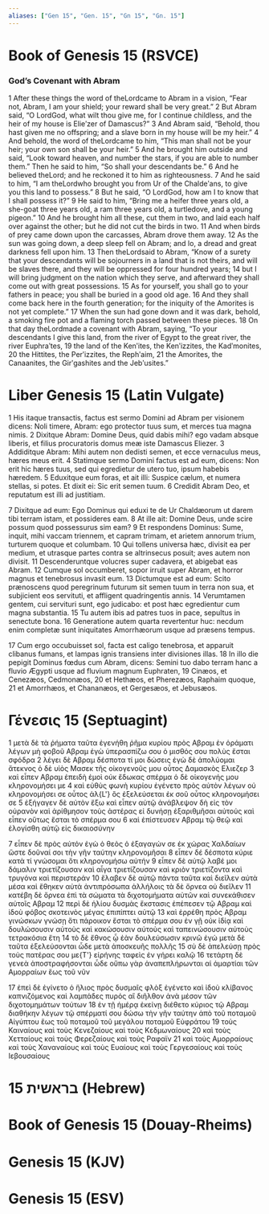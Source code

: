 ```yaml
---
aliases: ["Gen 15", "Gen. 15", "Gn 15", "Gn. 15"]
---
```



# Book of Genesis 15 (RSVCE)

### God’s Covenant with Abram
1 After these things the word of theLordcame to Abram in a vision, “Fear not, Abram, I am your shield; your reward shall be very great.”
2 But Abram said, “O LordGod, what wilt thou give me, for I continue childless, and the heir of my house is Elieʹzer of Damascus?”
3 And Abram said, “Behold, thou hast given me no offspring; and a slave born in my house will be my heir.”
4 And behold, the word of theLordcame to him, “This man shall not be your heir; your own son shall be your heir.”
5 And he brought him outside and said, “Look toward heaven, and number the stars, if you are able to number them.” Then he said to him, “So shall your descendants be.”
6 And he believed theLord; and he reckoned it to him as righteousness.
7 And he said to him, “I am theLordwho brought you from Ur of the Chaldeʹans, to give you this land to possess.”
8 But he said, “O LordGod, how am I to know that I shall possess it?”
9 He said to him, “Bring me a heifer three years old, a she-goat three years old, a ram three years old, a turtledove, and a young pigeon.”
10 And he brought him all these, cut them in two, and laid each half over against the other; but he did not cut the birds in two.
11 And when birds of prey came down upon the carcasses, Abram drove them away.
12 As the sun was going down, a deep sleep fell on Abram; and lo, a dread and great darkness fell upon him.
13 Then theLordsaid to Abram, “Know of a surety that your descendants will be sojourners in a land that is not theirs, and will be slaves there, and they will be oppressed for four hundred years;
14 but I will bring judgment on the nation which they serve, and afterward they shall come out with great possessions.
15 As for yourself, you shall go to your fathers in peace; you shall be buried in a good old age.
16 And they shall come back here in the fourth generation; for the iniquity of the Amorites is not yet complete.”
17 When the sun had gone down and it was dark, behold, a smoking fire pot and a flaming torch passed between these pieces.
18 On that day theLordmade a covenant with Abram, saying, “To your descendants I give this land, from the river of Egypt to the great river, the river Euphraʹtes,
19 the land of the Kenʹites, the Kenʹizzites, the Kadʹmonites,
20 the Hittites, the Perʹizzites, the Rephʹaim,
21 the Amorites, the Canaanites, the Girʹgashites and the Jebʹusites.”


# Liber Genesis 15 (Latin Vulgate)

1 His itaque transactis, factus est sermo Domini ad Abram per visionem dicens: Noli timere, Abram: ego protector tuus sum, et merces tua magna nimis.
2 Dixitque Abram: Domine Deus, quid dabis mihi? ego vadam absque liberis, et filius procuratoris domus meæ iste Damascus Eliezer.
3 Addiditque Abram: Mihi autem non dedisti semen, et ecce vernaculus meus, hæres meus erit.
4 Statimque sermo Domini factus est ad eum, dicens: Non erit hic hæres tuus, sed qui egredietur de utero tuo, ipsum habebis hæredem.
5 Eduxitque eum foras, et ait illi: Suspice cælum, et numera stellas, si potes. Et dixit ei: Sic erit semen tuum.
6 Credidit Abram Deo, et reputatum est illi ad justitiam.

7 Dixitque ad eum: Ego Dominus qui eduxi te de Ur Chaldæorum ut darem tibi terram istam, et possideres eam.
8 At ille ait: Domine Deus, unde scire possum quod possessurus sim eam?
9 Et respondens Dominus: Sume, inquit, mihi vaccam triennem, et capram trimam, et arietem annorum trium, turturem quoque et columbam.
10 Qui tollens universa hæc, divisit ea per medium, et utrasque partes contra se altrinsecus posuit; aves autem non divisit.
11 Descenderuntque volucres super cadavera, et abigebat eas Abram.
12 Cumque sol occumberet, sopor irruit super Abram, et horror magnus et tenebrosus invasit eum.
13 Dictumque est ad eum: Scito prænoscens quod peregrinum futurum sit semen tuum in terra non sua, et subjicient eos servituti, et affligent quadringentis annis.
14 Verumtamen gentem, cui servituri sunt, ego judicabo: et post hæc egredientur cum magna substantia.
15 Tu autem ibis ad patres tuos in pace, sepultus in senectute bona.
16 Generatione autem quarta revertentur huc: necdum enim completæ sunt iniquitates Amorrhæorum usque ad præsens tempus.

17 Cum ergo occubuisset sol, facta est caligo tenebrosa, et apparuit clibanus fumans, et lampas ignis transiens inter divisiones illas.
18 In illo die pepigit Dominus fœdus cum Abram, dicens: Semini tuo dabo terram hanc a fluvio Ægypti usque ad fluvium magnum Euphraten,
19 Cinæos, et Cenezæos, Cedmonæos,
20 et Hethæos, et Pherezæos, Raphaim quoque,
21 et Amorrhæos, et Chananæos, et Gergesæos, et Jebusæos.


# Γένεσις 15 (Septuagint)

1 μετὰ δὲ τὰ ῥήματα ταῦτα ἐγενήθη ῥῆμα κυρίου πρὸς Αβραμ ἐν ὁράματι λέγων μὴ φοβοῦ Αβραμ ἐγὼ ὑπερασπίζω σου ὁ μισθός σου πολὺς ἔσται σφόδρα
2 λέγει δὲ Αβραμ δέσποτα τί μοι δώσεις ἐγὼ δὲ ἀπολύομαι ἄτεκνος ὁ δὲ υἱὸς Μασεκ τῆς οἰκογενοῦς μου οὗτος Δαμασκὸς Ελιεζερ
3 καὶ εἶπεν Αβραμ ἐπειδὴ ἐμοὶ οὐκ ἔδωκας σπέρμα ὁ δὲ οἰκογενής μου κληρονομήσει με
4 καὶ εὐθὺς φωνὴ κυρίου ἐγένετο πρὸς αὐτὸν λέγων οὐ κληρονομήσει σε οὗτος ἀλ{L'} ὃς ἐξελεύσεται ἐκ σοῦ οὗτος κληρονομήσει σε
5 ἐξήγαγεν δὲ αὐτὸν ἔξω καὶ εἶπεν αὐτῷ ἀνάβλεψον δὴ εἰς τὸν οὐρανὸν καὶ ἀρίθμησον τοὺς ἀστέρας εἰ δυνήσῃ ἐξαριθμῆσαι αὐτούς καὶ εἶπεν οὕτως ἔσται τὸ σπέρμα σου
6 καὶ ἐπίστευσεν Αβραμ τῷ θεῷ καὶ ἐλογίσθη αὐτῷ εἰς δικαιοσύνην

7 εἶπεν δὲ πρὸς αὐτόν ἐγὼ ὁ θεὸς ὁ ἐξαγαγών σε ἐκ χώρας Χαλδαίων ὥστε δοῦναί σοι τὴν γῆν ταύτην κληρονομῆσαι
8 εἶπεν δέ δέσποτα κύριε κατὰ τί γνώσομαι ὅτι κληρονομήσω αὐτήν
9 εἶπεν δὲ αὐτῷ λαβέ μοι δάμαλιν τριετίζουσαν καὶ αἶγα τριετίζουσαν καὶ κριὸν τριετίζοντα καὶ τρυγόνα καὶ περιστεράν
10 ἔλαβεν δὲ αὐτῷ πάντα ταῦτα καὶ διεῖλεν αὐτὰ μέσα καὶ ἔθηκεν αὐτὰ ἀντιπρόσωπα ἀλλήλοις τὰ δὲ ὄρνεα οὐ διεῖλεν
11 κατέβη δὲ ὄρνεα ἐπὶ τὰ σώματα τὰ διχοτομήματα αὐτῶν καὶ συνεκάθισεν αὐτοῖς Αβραμ
12 περὶ δὲ ἡλίου δυσμὰς ἔκστασις ἐπέπεσεν τῷ Αβραμ καὶ ἰδοὺ φόβος σκοτεινὸς μέγας ἐπιπίπτει αὐτῷ
13 καὶ ἐρρέθη πρὸς Αβραμ γινώσκων γνώσῃ ὅτι πάροικον ἔσται τὸ σπέρμα σου ἐν γῇ οὐκ ἰδίᾳ καὶ δουλώσουσιν αὐτοὺς καὶ κακώσουσιν αὐτοὺς καὶ ταπεινώσουσιν αὐτοὺς τετρακόσια ἔτη
14 τὸ δὲ ἔθνος ᾧ ἐὰν δουλεύσωσιν κρινῶ ἐγώ μετὰ δὲ ταῦτα ἐξελεύσονται ὧδε μετὰ ἀποσκευῆς πολλῆς
15 σὺ δὲ ἀπελεύσῃ πρὸς τοὺς πατέρας σου με{T'} εἰρήνης ταφεὶς ἐν γήρει καλῷ
16 τετάρτη δὲ γενεὰ ἀποστραφήσονται ὧδε οὔπω γὰρ ἀναπεπλήρωνται αἱ ἁμαρτίαι τῶν Αμορραίων ἕως τοῦ νῦν

17 ἐπεὶ δὲ ἐγίνετο ὁ ἥλιος πρὸς δυσμαῖς φλὸξ ἐγένετο καὶ ἰδοὺ κλίβανος καπνιζόμενος καὶ λαμπάδες πυρός αἳ διῆλθον ἀνὰ μέσον τῶν διχοτομημάτων τούτων
18 ἐν τῇ ἡμέρᾳ ἐκείνῃ διέθετο κύριος τῷ Αβραμ διαθήκην λέγων τῷ σπέρματί σου δώσω τὴν γῆν ταύτην ἀπὸ τοῦ ποταμοῦ Αἰγύπτου ἕως τοῦ ποταμοῦ τοῦ μεγάλου ποταμοῦ Εὐφράτου
19 τοὺς Καιναίους καὶ τοὺς Κενεζαίους καὶ τοὺς Κεδμωναίους
20 καὶ τοὺς Χετταίους καὶ τοὺς Φερεζαίους καὶ τοὺς Ραφαϊν
21 καὶ τοὺς Αμορραίους καὶ τοὺς Χαναναίους καὶ τοὺς Ευαίους καὶ τοὺς Γεργεσαίους καὶ τοὺς Ιεβουσαίους


# 15 בראשית (Hebrew)


# Book of Genesis 15 (Douay-Rheims)


# Genesis 15 (KJV)


# Genesis 15 (ESV)

